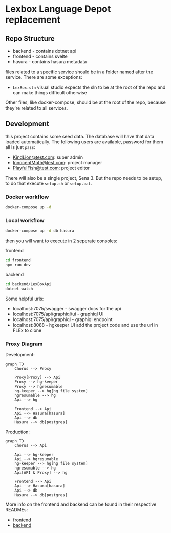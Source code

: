 # Lexbox Language Depot replacement

## Repo Structure

* backend - contains dotnet api
* frontend - contains svelte
* hasura - contains hasura metadata

files related to a specific service should be in a folder named after the service.
There are some exceptions:
* `LexBox.sln` visual studio expects the sln to be at the root of the repo and can make things difficult otherwise

Other files, like docker-compose, should be at the root of the repo, because they're related to all services.

## Development

this project contains some seed data. The database will have that data loaded automatically.
The following users are available, password for them all is just `pass`:
* KindLion@test.com: super admin
* InnocentMoth@test.com: project manager
* PlayfulFish@test.com: project editor

There will also be a single project, Sena 3. But the repo needs to be setup, to do that execute `setup.sh` or `setup.bat`.

### Docker workflow
```bash
docker-compose up -d
```
### Local workflow
```bash
docker-compose up -d db hasura
```
then you will want to execute in 2 seperate consoles:

frontend
```bash
cd frontend
npm run dev
```
backend
```bash
cd backend/LexBoxApi
dotnet watch
```

Some helpful urls:
* localhost:7075/swagger - swagger docs for the api
* localhost:7075/api/graphiql/ui - graphiql UI
* localhost:7075/api/graphiql - graphiql endpoint
* localhost:8088 - hgkeeper UI add the project code and use the url in FLEx to clone

### Proxy Diagram

Development:
```mermaid
graph TD
    Chorus --> Proxy
    
    Proxy[Proxy] --> Api
    Proxy --> hg-keeper
    Proxy --> hgresumable
    hg-keeper --> hg[hg file system]
    hgresumable --> hg
    Api --> hg
    
    Frontend --> Api
    Api --> Hasura[hasura]
    Api --> db
    Hasura --> db[postgres]
```

Production:
```mermaid
graph TD
    Chorus --> Api
    
    Api --> hg-keeper
    Api --> hgresumable
    hg-keeper --> hg[hg file system]
    hgresumable --> hg
    Api[API & Proxy] --> hg
    
    Frontend --> Api
    Api --> Hasura[hasura]
    Api --> db
    Hasura --> db[postgres]
```

More info on the frontend and backend can be found in their respective READMEs:
* [frontend](frontend/README.md)
* [backend](backend/README.md)